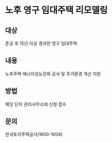 # 노후 영구 임대주택 리모델링

## 대상
 준공 후 15년 이상 경과한 영구 임대주택

## 내용
 노후주택 에너지성능강화 공사 및 주거환경 개선 지원

## 방법
 해당 단지 관리사무소에 신청·접수

## 문의
 한국토지주택공사(1600-1004)
